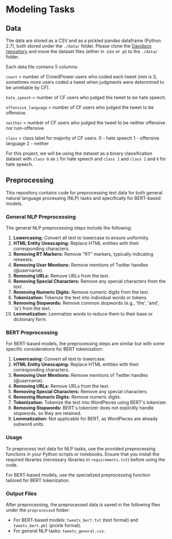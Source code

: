 # Modeling Tasks

## Data

The data are stored as a CSV and as a pickled pandas dataframe (Python 2.7), both stored under the `./data/` folder. Please clone the [Davidson repository](https://github.com/t-davidson/hate-speech-and-offensive-language) and move the dataset files (either in .csv or .p) to the `./data/` folder.

Each data file contains 5 columns:

`count` = number of CrowdFlower users who coded each tweet (min is 3, sometimes more users coded a tweet when judgments were determined to be unreliable by CF).

`hate_speech` = number of CF users who judged the tweet to be hate speech.

`offensive_language` = number of CF users who judged the tweet to be offensive.

`neither` = number of CF users who judged the tweet to be neither offensive nor non-offensive.

`class` = class label for majority of CF users.
0 - hate speech
1 - offensive language
2 - neither

For this project, we will be using the dataset as a binary classification dataset with `class 0` as `1` for hate speech and `class 1` and `class 2` and `0` for hate speech.

## Preprocessing

This repository contains code for preprocessing text data for both general natural language processing (NLP) tasks and specifically for BERT-based models.

### General NLP Preprocessing

The general NLP preprocessing steps include the following:

1. **Lowercasing:** Convert all text to lowercase to ensure uniformity.
2. **HTML Entity Unescaping:** Replace HTML entities with their corresponding characters.
3. **Removing RT Markers:** Remove "RT" markers, typically indicating retweets.
4. **Removing User Mentions:** Remove mentions of Twitter handles (@username).
5. **Removing URLs:** Remove URLs from the text.
6. **Removing Special Characters:** Remove any special characters from the text.
7. **Removing Numeric Digits:** Remove numeric digits from the text.
8. **Tokenization:** Tokenize the text into individual words or tokens.
9. **Removing Stopwords:** Remove common stopwords (e.g., 'the', 'and', 'is') from the text.
10. **Lemmatization:** Lemmatize words to reduce them to their base or dictionary form.

### BERT Preprocessing

For BERT-based models, the preprocessing steps are similar but with some specific considerations for BERT tokenization:

1. **Lowercasing:** Convert all text to lowercase.
2. **HTML Entity Unescaping:** Replace HTML entities with their corresponding characters.
3. **Removing User Mentions:** Remove mentions of Twitter handles (@username).
4. **Removing URLs:** Remove URLs from the text.
5. **Removing Special Characters:** Remove any special characters.
6. **Removing Numeric Digits:** Remove numeric digits.
7. **Tokenization:** Tokenize the text into WordPieces using BERT's tokenizer.
8. **Removing Stopwords:** BERT's tokenizer does not explicitly handle stopwords, so they are retained.
9. **Lemmatization:** Not applicable for BERT, as WordPieces are already subword units.

### Usage

To preprocess text data for NLP tasks, use the provided preprocessing functions in your Python scripts or notebooks. Ensure that you install the required libraries (necessary libraries in `requirements.txt`) before using the code.

For BERT-based models, use the specialized preprocessing function tailored for BERT tokenization.

### Output Files

After preprocessing, the preprocessed data is saved in the following files under the `preprocessed` folder:

- For BERT-based models: `tweets_bert.txt` (text format) and `tweets_bert.pkl` (pickle format).
- For general NLP tasks: `tweets_general.csv`.
